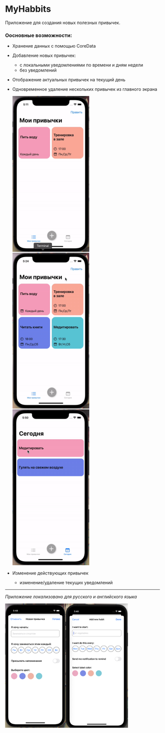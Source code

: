# MyHabbits
Приложение для создания новых полезных привычек.

### **Оосновные возможности:**
+ Хранение данных с помощью CoreData 
+ Добавление новых привычек:
  + с локальными уведомлениями по времени и дням недели
  + без уведомлений
+ Отображение актуальных привычек на текущий день 
+ Одновременное удаление нескольких привычек из главного экрана

    <img src="https://raw.githubusercontent.com/phoebeCauld/MyHabbits/main/ReadmeAssets/addAction.gif" width="250">
    <img src="https://raw.githubusercontent.com/phoebeCauld/MyHabbits/main/ReadmeAssets/deleteAction.gif" width="250">
    <img src="https://raw.githubusercontent.com/phoebeCauld/MyHabbits/main/ReadmeAssets/todayViewActions.gif" width="250">
   
+ Изменение действующих привычек
  + изменение/удаление текущих уведомлений
______________
*Приложение локализовано для русского и английского языка*

  <img src="https://raw.githubusercontent.com/phoebeCauld/MyHabbits/main/ReadmeAssets/localized.png" width="400">
